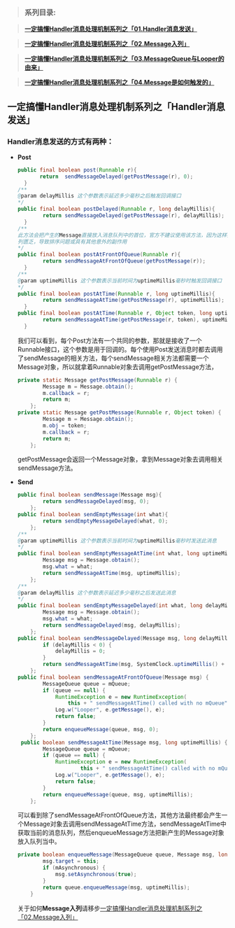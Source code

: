> ### **系列目录**:

> [**一定搞懂Handler消息处理机制系列之「01.Handler消息发送」**](https://github.com/leibown/Study-Notes/blob/master/Android/%E4%B8%80%E5%AE%9A%E6%90%9E%E6%87%82Handler%E6%B6%88%E6%81%AF%E5%A4%84%E7%90%86%E6%9C%BA%E5%88%B6%E7%B3%BB%E5%88%97/%E4%B8%80%E5%AE%9A%E6%90%9E%E6%87%82Handler%E6%B6%88%E6%81%AF%E5%A4%84%E7%90%86%E6%9C%BA%E5%88%B6%E7%B3%BB%E5%88%97%E4%B9%8B%E3%80%8C01.Handler%E6%B6%88%E6%81%AF%E5%8F%91%E9%80%81%E3%80%8D.md)

> [**一定搞懂Handler消息处理机制系列之「02.Message入列」**](https://github.com/leibown/Study-Notes/blob/master/Android/%E4%B8%80%E5%AE%9A%E6%90%9E%E6%87%82Handler%E6%B6%88%E6%81%AF%E5%A4%84%E7%90%86%E6%9C%BA%E5%88%B6%E7%B3%BB%E5%88%97/%E4%B8%80%E5%AE%9A%E6%90%9E%E6%87%82Handler%E6%B6%88%E6%81%AF%E5%A4%84%E7%90%86%E6%9C%BA%E5%88%B6%E7%B3%BB%E5%88%97%E4%B9%8B%E3%80%8C02.Message%E5%85%A5%E5%88%97%E3%80%8D.md)

> [**一定搞懂Handler消息处理机制系列之「03.MessageQueue与Looper的由来」**](https://github.com/leibown/Study-Notes/blob/master/Android/%E4%B8%80%E5%AE%9A%E6%90%9E%E6%87%82Handler%E6%B6%88%E6%81%AF%E5%A4%84%E7%90%86%E6%9C%BA%E5%88%B6%E7%B3%BB%E5%88%97/%E4%B8%80%E5%AE%9A%E6%90%9E%E6%87%82Handler%E6%B6%88%E6%81%AF%E5%A4%84%E7%90%86%E6%9C%BA%E5%88%B6%E7%B3%BB%E5%88%97%E4%B9%8B%E3%80%8C03.MessageQueue%E4%B8%8ELooper%E7%9A%84%E7%94%B1%E6%9D%A5%E3%80%8D%20.md)

> [**一定搞懂Handler消息处理机制系列之「04.Message是如何触发的」**](https://github.com/leibown/Study-Notes/blob/master/Android/%E4%B8%80%E5%AE%9A%E6%90%9E%E6%87%82Handler%E6%B6%88%E6%81%AF%E5%A4%84%E7%90%86%E6%9C%BA%E5%88%B6%E7%B3%BB%E5%88%97/%E4%B8%80%E5%AE%9A%E6%90%9E%E6%87%82Handler%E6%B6%88%E6%81%AF%E5%A4%84%E7%90%86%E6%9C%BA%E5%88%B6%E7%B3%BB%E5%88%97%E4%B9%8B%E3%80%8C04.Message%E6%98%AF%E5%A6%82%E4%BD%95%E8%A7%A6%E5%8F%91%E7%9A%84%E3%80%8D.md)



## 一定搞懂Handler消息处理机制系列之「Handler消息发送」

### Handler消息发送的方式有两种：

- **Post**

  ```java
  public final boolean post(Runnable r){
         return  sendMessageDelayed(getPostMessage(r), 0);
    }
  /**
  @param delayMillis 这个参数表示延迟多少毫秒之后触发回调接口
  */
  public final boolean postDelayed(Runnable r, long delayMillis){
          return sendMessageDelayed(getPostMessage(r), delayMillis);
    }
  /**
  此方法会把产生的Message直接放入消息队列中的首位，官方不建议使用该方法，因为这样操作容易使消息队
  列匮乏，导致排序问题或具有其他意外的副作用
  */
  public final boolean postAtFrontOfQueue(Runnable r){
          return sendMessageAtFrontOfQueue(getPostMessage(r));
    }
  /**
  @param uptimeMillis 这个参数表示当前时间为uptimeMillis毫秒时触发回调接口
  */
  public final boolean postAtTime(Runnable r, long uptimeMillis){
          return sendMessageAtTime(getPostMessage(r), uptimeMillis);
    }
  public final boolean postAtTime(Runnable r, Object token, long uptimeMillis){
          return sendMessageAtTime(getPostMessage(r, token), uptimeMillis);
    }
  ```
  我们可以看到，每个Post方法有一个共同的参数，那就是接收了一个Runnable接口，这个参数是用于回调的。每个使用Post发送消息时都去调用了sendMessage的相关方法，每个sendMessage相关方法都需要一个Message对象，所以就拿着Runnable对象去调用getPostMessage方法，

  ```java
  private static Message getPostMessage(Runnable r) {
          Message m = Message.obtain();
          m.callback = r;
          return m;
      };
  private static Message getPostMessage(Runnable r, Object token) {
          Message m = Message.obtain();
          m.obj = token;
          m.callback = r;
          return m;
      };
  ```

  getPostMessage会返回一个Message对象，拿到Message对象去调用相关sendMessage方法。

- **Send**

  ```java
  public final boolean sendMessage(Message msg){
          return sendMessageDelayed(msg, 0);
      };
  public final boolean sendEmptyMessage(int what){
          return sendEmptyMessageDelayed(what, 0);
      };
  /**
  @param uptimeMillis 这个参数表示当前时间为uptimeMillis毫秒时发送此消息
  */
  public final boolean sendEmptyMessageAtTime(int what, long uptimeMillis) {
          Message msg = Message.obtain();
          msg.what = what;
          return sendMessageAtTime(msg, uptimeMillis);
      };
  /**
  @param delayMillis 这个参数表示延迟多少毫秒之后发送此消息
  */
  public final boolean sendEmptyMessageDelayed(int what, long delayMillis) {
          Message msg = Message.obtain();
          msg.what = what;
          return sendMessageDelayed(msg, delayMillis);
      };
  public final boolean sendMessageDelayed(Message msg, long delayMillis){
          if (delayMillis < 0) {
              delayMillis = 0;
          }
          return sendMessageAtTime(msg, SystemClock.uptimeMillis() + delayMillis);
      };
  public final boolean sendMessageAtFrontOfQueue(Message msg) {
          MessageQueue queue = mQueue;
          if (queue == null) {
              RuntimeException e = new RuntimeException(
                  this + " sendMessageAtTime() called with no mQueue");
              Log.w("Looper", e.getMessage(), e);
              return false;
          }
          return enqueueMessage(queue, msg, 0);
      };
   public boolean sendMessageAtTime(Message msg, long uptimeMillis) {
          MessageQueue queue = mQueue;
          if (queue == null) {
              RuntimeException e = new RuntimeException(
                      this + " sendMessageAtTime() called with no mQueue");
              Log.w("Looper", e.getMessage(), e);
              return false;
          }
          return enqueueMessage(queue, msg, uptimeMillis);
      };
  ```
  可以看到除了sendMessageAtFrontOfQueue方法，其他方法最终都会产生一个Message对象去调用sendMessageAtTime方法，sendMessageAtTime中获取当前的消息队列，然后enqueueMessage方法把新产生的Message对象放入队列当中。

  ```java
  private boolean enqueueMessage(MessageQueue queue, Message msg, long uptimeMillis) {
          msg.target = this;
          if (mAsynchronous) {
              msg.setAsynchronous(true);
          }
          return queue.enqueueMessage(msg, uptimeMillis);
      }
  ```
  关于如何**Message入列**请移步[一定搞懂Handler消息处理机制系列之「02.Message入列」](https://github.com/leibown/Study-Notes/blob/master/Android/%E4%B8%80%E5%AE%9A%E6%90%9E%E6%87%82Handler%E6%B6%88%E6%81%AF%E5%A4%84%E7%90%86%E6%9C%BA%E5%88%B6%E7%B3%BB%E5%88%97/%E4%B8%80%E5%AE%9A%E6%90%9E%E6%87%82Handler%E6%B6%88%E6%81%AF%E5%A4%84%E7%90%86%E6%9C%BA%E5%88%B6%E7%B3%BB%E5%88%97%E4%B9%8B%E3%80%8C02.Message%E5%85%A5%E5%88%97%E3%80%8D.md)

